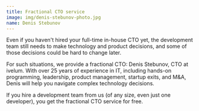 ```yaml
---
title: Fractional CTO service
image: img/denis-stebunov-photo.jpg
name: Denis Stebunov
---
```


Even if you haven't hired your full-time in-house CTO yet, the development team
still needs to make technology and product decisions, and some of those decisions
could be hard to change later.

For such situations, we provide a fractional CTO: Denis Stebunov, CTO at ivelum.
With over 25 years of experience in IT, including hands-on programming, leadership,
product management, startup exits, and M&A, Denis will help you navigate complex
technology decisions.

If you hire a development team from us (of any size, even just one developer), you
get the fractional CTO service for free.
